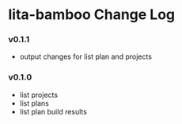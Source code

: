 # lita-bamboo Change Log

### v0.1.1
* output changes for list plan and projects

### v0.1.0
* list projects
* list plans
* list plan build results
